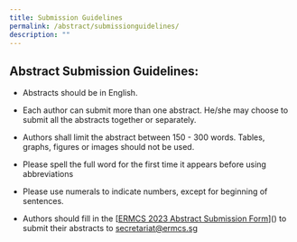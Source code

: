 ```yaml
---
title: Submission Guidelines
permalink: /abstract/submissionguidelines/
description: ""
---
```

## **Abstract Submission Guidelines:**

* Abstracts should be in English.

* Each author can submit more than one abstract. He/she may choose to submit all the abstracts together or separately.

* Authors shall limit the abstract between 150 - 300 words. Tables, graphs, figures or images should not be used.

* Please spell the full word for the first time it appears before using abbreviations

* Please use numerals to indicate numbers, except for beginning of sentences.

* Authors should fill in the [[ERMCS 2023 Abstract Submission Form](/files/ermcs%20poster%20abstract%20submission%20form_final.pdf)]() to submit their abstracts to secretariat@ermcs.sg